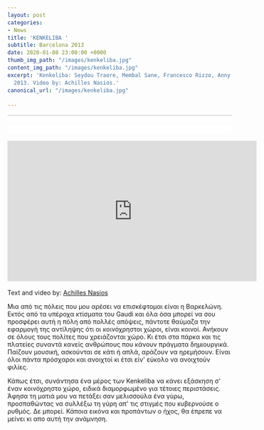 ```yaml
---
layout: post
categories:
- News
title: 'KENKELIBA '
subtitle: Barcelona 2013
date: 2020-01-08 23:00:00 +0000
thumb_img_path: "/images/kenkeliba.jpg"
content_img_path: "/images/kenkeliba.jpg"
excerpt: 'Kenkeliba: Seydou Traore, Membal Sane, Francesco Rizzo, Anny Pavlidou. Barcelona
  2013. Video by: Achilles Nasios.'
canonical_url: "/images/kenkeliba.jpg"

---
```

![](/images/bwok-2.jpg)

<iframe width="560" height="315" src="https://www.youtube.com/embed/yVaqdT4DE2g" frameborder="0" allow="accelerometer; autoplay; encrypted-media; gyroscope; picture-in-picture" allowfullscreen></iframe>

Text and video by: <a href="https://www.facebook.com/achilles.nasios" target="blank">Achilles Nasios</a> 

Μια από τις πόλεις που μου αρέσει να επισκέφτομαι είναι η Βαρκελώνη. Εκτός από τα υπέροχα κτίσματα του Gaudi και όλα όσα μπορεί να σου προσφέρει αυτή η πόλη από πολλές απόψεις, πάντοτε θαύμαζα την εφαρμογή της αντίληψης ότι οι κοινόχρηστοι χώροι, είναι κοινοί. Ανήκουν σε όλους τους πολίτες που χρειάζονται χώρο. Κι έτσι στα πάρκα και τις πλατείες συναντά κανείς ανθρώπους που κάνουν πράγματα δημιουργικά. Παίζουν μουσική, ασκούνται σε κάτι ή απλά, αράζουν να ηρεμήσουν. Είναι όλοι πάντα πρόσχαροι και ανοιχτοί κι έτσι είν' εύκολο να ανοιχτούν φιλίες.

Κάπως έτσι, συνάντησα ένα μέρος των Kenkeliba να κάνει εξάσκηση σ' έναν κοινόχρηστο χώρο, ειδικά διαμορφωμένο για τέτοιες περιστάσεις. Άφησα τη ματιά μου να πετάξει σαν μελισσούλα ένα γύρω, προσπαθώντας να συλλέξω τη γύρη απ' τις στιγμές που κυβερνούσε ο ρυθμός. Δε μπορεί. Κάποια εικόνα και προπάντων ο ήχος, θα έπρεπε να μείνει κι απο αυτή την ανάμνηση.